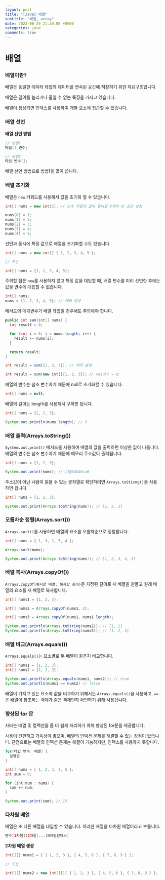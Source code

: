 ```yaml
---
layout: post
title: "[Java] 배열"
subtitle: "배열, array"
date: 2023-06-29 21:30:00 +0900
categories: java
comments: true
---
```


# 배열

### 배열이란?

배열은 동일한 데이터 타입의 데이터를 연속된 공간에 저장하기 위한 자료구조입니다.

배열은 길이를 늘리거나 줄일 수 없는 특징을 가지고 있습니다.

배열이 생성되면 인덱스를 사용하여 개별 요소에 접근할 수 있습니다.

### 배열 선언

**배열 선언 방법**

```java
// 방법1
타입[] 변수;

// 방법2
타입 변수[];
```

배열 선언 방법으로 방법1을 많이 씁니다.

### 배열 초기화

배열은 `new` 키워드를 사용해서 값을 초기화 할 수 있습니다.

```java
int[] nums = new int[5]; // int 타입의 값이 들어갈 5개의 빈 공간 생성

nums[0] = 1;
nums[1] = 2;
nums[2] = 3;
nums[3] = 4;
nums[4] = 5;
```

선언과 동시에 특정 값으로 배열을 초기화할 수도 있습니다.

```java
int[] nums = new int[] { 1, 2, 3, 4, 5 };

// 또는

int[] nums = {1, 2, 3, 4, 5};
```

주의할 점은 `new`를 사용하지 않고 특정 값을 대입할 때, 배열 변수를 미리 선언한 후에는 값을 변수에 대입할 수 없습니다.

```java
int[] nums;
nums = {1, 2, 3, 4, 5}; // 에러 발생
```

메서드의 매개변수가 배열 타입일 경우에도 주의해야 합니다.

```java
public int sum(int[] nums) {
  int result = 0;

  for (int i = 0; i < nums.length; i++) {
    result += nums[i];
  }

  return result;
}

int result = sum({1, 2, 3}); // 에러 발생

int result = sum(new int[]{1, 2, 3}); // result = 6;
```

배열의 변수는 참조 변수이기 때문에 null로 초기화할 수 있습니다.

```java
int[] nums = null;
```

배열의 길이는 length를 사용해서 구하면 됩니다.

```java
int[] nums = {1, 2, 3};

System.out.println(nums.length); // 3
```

### 배열 출력(Arrays.toString())

`System.out.print()` 메서드를 사용하여 배열의 값을 출력하면 이상한 값이 나옵니다. 배열의 변수는 참조 변수이기 때문에 메모리 주소값이 출력됩니다.

```java
int[] nums = {1, 2, 3};

System.out.print(nums); // [I@24d46ca6
```

주소값이 아닌 사람이 읽을 수 있는 문자열로 확인하려면 `Arrays.toStirng()`을 사용하면 됩니다.

```java
int[] nums = {1, 2, 3};

System.out.print(Arrays.toString(nums)); // [1, 2, 3]
```

### 오름차순 정렬(Arrays.sort())

`Arrays.sort()`를 사용하면 배열의 요소를 오름차순으로 정렬합니다.

```java
int[] nums = { 1, 3, 2, 5, 4 };

Arrays.sort(nums);

System.out.print(Arrays.toString(nums)); // [1, 2, 3, 4, 5]
```

### 배열 복사(Arrays.copyOf())

`Arrays.copyOf(복사할 배열, 복사할 길이)`은 지정된 길이로 새 배열을 만들고 원래 배열의 요소를 새 배열로 복사합니다.

```java
int[] nums1 = {1, 2, 3};

int[] nums2 = Arrays.copyOf(nums1, 2);

int[] nums3 = Arrays.copyOf(nums1, nums1.length);

System.out.println(Arrays.toString(nums2)); // [1, 2]
System.out.println(Arrays.toString(nums3)); // [1, 2, 3]
```

### 배열 비교(Arrays.equals())

`Arrays.equals()`는 요소별로 두 배열이 같은지 비교합니다.

```java
int[] nums1 = {1, 2, 3};
int[] nums2 = {1, 2, 3};

System.out.println(Arrays.equals(nums1, nums2)); // true
System.out.println(nums1 == nums2) // false
```

배열이 가지고 있는 요소의 값을 비교하기 위해서는 `Arrays.equals()`을 사용하고, `==`은 배열이 참조하는 객체가 같은 객체인지 확인하기 위해 사용됩니다.

### 향상된 for 문

자바는 배열 및 컬렉션을 좀 더 쉽게 처리하기 위해 향상된 for문을 제공합니다.

사용이 간편하고 가독성이 좋으며, 배열의 인덱션 문제를 해결할 수 있는 장점이 있습니다. 단점으로는 배열의 인덱션 문제는 해결이 가능하지만, 인덱스를 사용하지 못합니다.

```java
for(타입 변수: 배열) {
  실행문
}
```

```java
int[] nums = { 1, 2, 3, 4, 5 };
int sum = 0;

for (int num : nums) {
  sum += num;
}

System.out.print(sum); // 15
```

### 다차원 배열

배열은 또 다른 배열을 대입할 수 있습니다. 이러한 배열을 다차원 배열이라고 부릅니다.

```java
변수[1차원][2차원]...[N차원인덱스]
```

**2차원 배열 생성**

```java
int[][] nums1 = { { 1, 2, 3 }, { 4, 5, 6 }, { 7, 8, 9 } };

// 또는

int[][] nums2 = new int[][]{ { 1, 2, 3 }, { 4, 5, 6 }, { 7, 8, 9 } };

```
